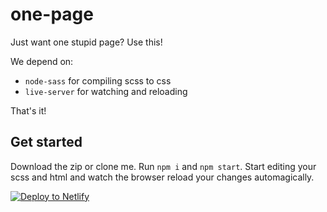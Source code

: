 # one-page

Just want one stupid page? Use this!

We depend on:

 - `node-sass` for compiling scss to css
 - `live-server` for watching and reloading

That's it!

## Get started

Download the zip or clone me. Run `npm i` and `npm start`. Start editing your scss and html and watch the browser reload your changes automagically.

[![Deploy to Netlify](https://www.netlify.com/img/deploy/button.svg)](https://app.netlify.com/start/deploy?repository=https://github.com/nqthqn/one-page)
